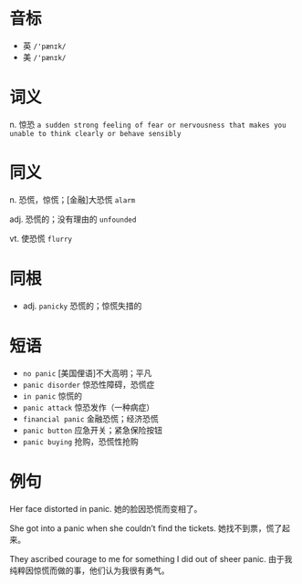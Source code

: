 # 音标

- 英 `/'pænɪk/`
- 美 `/'pænɪk/`

# 词义

n. 惊恐
`a sudden strong feeling of fear or nervousness that makes you unable to think clearly or behave sensibly`

# 同义

n. 恐慌，惊慌；[金融]大恐慌
`alarm`

adj. 恐慌的；没有理由的
`unfounded`

vt. 使恐慌
`flurry`

# 同根

- adj. `panicky` 恐慌的；惊慌失措的

# 短语

- `no panic` [美国俚语]不大高明；平凡
- `panic disorder` 惊恐性障碍，恐慌症
- `in panic` 惊慌的
- `panic attack` 惊恐发作（一种病症）
- `financial panic` 金融恐慌；经济恐慌
- `panic button` 应急开关；紧急保险按钮
- `panic buying` 抢购，恐慌性抢购

# 例句

Her face distorted in panic.
她的脸因恐慌而变相了。

She got into a panic when she couldn’t find the tickets.
她找不到票，慌了起来。

They ascribed courage to me for something I did out of sheer panic.
由于我纯粹因惊慌而做的事，他们认为我很有勇气。


